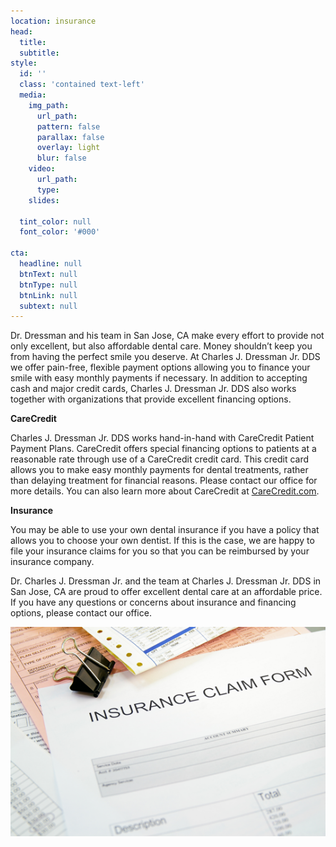 ```yaml
---
location: insurance
head:
  title:
  subtitle:
style:
  id: ''
  class: 'contained text-left'
  media:
    img_path:
      url_path:
      pattern: false
      parallax: false
      overlay: light
      blur: false
    video:
      url_path:
      type:
    slides:

  tint_color: null
  font_color: '#000'

cta:
  headline: null
  btnText: null
  btnType: null
  btnLink: null
  subtext: null
---
```


<div class="row">

  <div class="col-md-7">
  <p>Dr. Dressman and his team in San Jose, CA make every effort to provide not only excellent, but also affordable dental care. Money shouldn’t keep you from having the perfect smile you deserve. At Charles J. Dressman Jr. DDS we offer pain-free, flexible payment options allowing you to finance your smile with easy monthly payments if necessary. In addition to accepting cash and major credit cards, Charles J. Dressman Jr. DDS also works together with organizations that provide excellent financing options.</p>

  <p><strong>CareCredit</strong></p>
  <p>Charles J. Dressman Jr. DDS works hand-in-hand with CareCredit Patient Payment Plans. CareCredit offers special financing options to patients at a reasonable rate through use of a CareCredit credit card. This credit card allows you to make easy monthly payments for dental treatments, rather than delaying treatment for financial reasons. Please contact our office for more details. You can also learn more about CareCredit at <a href="http://www.CareCredit.com" target="_blank">CareCredit.com</a>.</p>

  <p><strong>Insurance</strong></p>
  <p>You may be able to use your own dental insurance if you have a policy that allows you to choose your own dentist. If this is the case, we are happy to file your insurance claims for you so that you can be reimbursed by your insurance company.</p>
  <p>Dr.  Charles J. Dressman Jr. and the team at Charles J. Dressman Jr. DDS in San Jose, CA are proud to offer excellent dental care at an affordable price. If you have any questions or concerns about insurance and financing options, please contact our office.</p>
  </div>
  <div class="col-md-5">
    <img class="img" src="/img/insurance.png" alt="insurance"/>
  </div>
</div>
